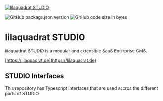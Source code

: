 [![lilaquadrat STUDIO](https://cdn3.lilaquadrat.de/lilaquadrat/homepage/untouched_bannerlinkedin2.png)](https://lilaquadrat.de)

![GitHub package.json version](https://img.shields.io/github/package-json/v/lilaquadrat/interfaces?style=flat-square)
![GitHub code size in bytes](https://img.shields.io/github/languages/code-size/lilaquadrat/interfaces?style=flat-square)

# lilaquadrat STUDIO

lilaquadrat STUDIO is a modular and extensible SaaS Enterprise CMS.

[https://lilaquadrat.de](https://lilaquadrat.de)

## STUDIO Interfaces

This repository has Typescript interfaces that are used accros the different parts of STUDIO
